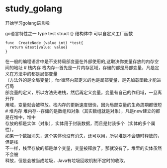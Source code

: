 # study_golang

开始学习golang语言啦


go语言特性之一   type  test struct {} 结构体中 可以自定义工厂函数

    func  CreateNode (value int) *test{
      return &test{value: value}
    }  
<div>
    在一般的编程语言中是不支持局部变量在外部使用的,这取决你变量存放的内存空间的地址
# 栈内存
     栈内存--首先是一片内存区域，存储的都是局部变量，凡是定义在方法中的都是局部变量
<br/>（方法外的是全局变量），for循环内部定义的也是局部变量，是先加载函数才能进行局
<br/>部变量的定义，所以方法先进栈，然后再定义变量，变量有自己的作用域，一旦离开作
<br/>用域，变量就会被释放。栈内存的更新速度很快，因为局部变量的生命周期都很短
# 堆内存
     堆内存--存储的是数组和对象（其实数组就是对象），凡是new建立的都是在堆中，堆中
<br/>存放的都是实体（对象），实体用于封装数据，而且是封装多个（实体的多个属性），
<br/>如果一个数据消失，这个实体也没有消失，还可以用，所以堆是不会随时释放的，但是栈
<br/>不一样，栈里存放的都是单个变量，变量被释放了，那就没有了。堆里的实体虽然不会被
<br/>释放，但是会被当成垃圾，Java有垃圾回收机制不定时的收取。
</div>


